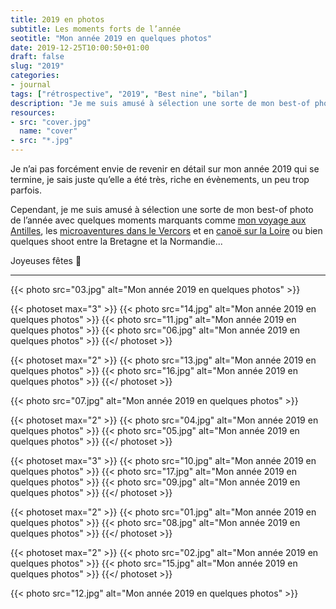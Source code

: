 ```yaml
---
title: 2019 en photos
subtitle: Les moments forts de l’année 
seotitle: "Mon année 2019 en quelques photos"
date: 2019-12-25T10:00:50+01:00
draft: false
slug: "2019"
categories:
- journal
tags: ["rétrospective", "2019", "Best nine", "bilan"]
description: "Je me suis amusé à sélection une sorte de mon best-of photo de l’année avec quelques moments marquants de mon année 2019."
resources:
- src: "cover.jpg"
  name: "cover"
- src: "*.jpg"
---
```


Je n’ai pas forcément envie de revenir en détail sur mon année 2019 qui se termine, je sais juste qu’elle a été très, riche en évènements, un peu trop parfois.

Cependant, je me suis amusé à sélection une sorte de mon best-of photo de l’année avec quelques moments marquants comme [mon voyage aux Antilles](https://gregorymignard.com/une-semaine-en-martinique), les [microaventures dans le Vercors](https://gregorymignard.com/microaventure-a-raquettes-dans-le-vercors/) et en [canoë sur la Loire](https://gregorymignard.com/bivouac-canoe-loire/) ou bien quelques shoot entre la Bretagne et la Normandie...

Joyeuses fêtes 🎄

***

{{< photo src="03.jpg" alt="Mon année 2019 en quelques photos" >}}

{{< photoset max="3" >}}
  {{< photo src="14.jpg" alt="Mon année 2019 en quelques photos" >}}
  {{< photo src="11.jpg" alt="Mon année 2019 en quelques photos" >}}
  {{< photo src="06.jpg" alt="Mon année 2019 en quelques photos" >}}
{{</ photoset >}}

{{< photoset max="2" >}}
  {{< photo src="13.jpg" alt="Mon année 2019 en quelques photos" >}}
  {{< photo src="16.jpg" alt="Mon année 2019 en quelques photos" >}}
{{</ photoset >}}

{{< photo src="07.jpg" alt="Mon année 2019 en quelques photos" >}}

{{< photoset max="2" >}}
  {{< photo src="04.jpg" alt="Mon année 2019 en quelques photos" >}}
  {{< photo src="05.jpg" alt="Mon année 2019 en quelques photos" >}}
{{</ photoset >}}

{{< photoset max="3" >}}
  {{< photo src="10.jpg" alt="Mon année 2019 en quelques photos" >}}
  {{< photo src="17.jpg" alt="Mon année 2019 en quelques photos" >}}
  {{< photo src="09.jpg" alt="Mon année 2019 en quelques photos" >}}
{{</ photoset >}}

{{< photoset max="2" >}}
  {{< photo src="01.jpg" alt="Mon année 2019 en quelques photos" >}}
  {{< photo src="08.jpg" alt="Mon année 2019 en quelques photos" >}}
{{</ photoset >}}

{{< photoset max="2" >}}
  {{< photo src="02.jpg" alt="Mon année 2019 en quelques photos" >}}
  {{< photo src="15.jpg" alt="Mon année 2019 en quelques photos" >}}
{{</ photoset >}}

{{< photo src="12.jpg" alt="Mon année 2019 en quelques photos" >}}
